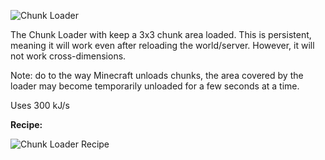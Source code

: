 ![Chunk Loader](http://i.imgur.com/WmGSOQw.png?1)

The Chunk Loader with keep a 3x3 chunk area loaded. This is persistent, meaning it will work even after reloading the world/server. However, it will not work cross-dimensions.

Note: do to the way Minecraft unloads chunks, the area covered by the loader may become temporarily unloaded for a few seconds at a time.

Uses 300 kJ/s

**Recipe:**

![Chunk Loader Recipe](http://i.imgur.com/dxlPqPo.png?1)
